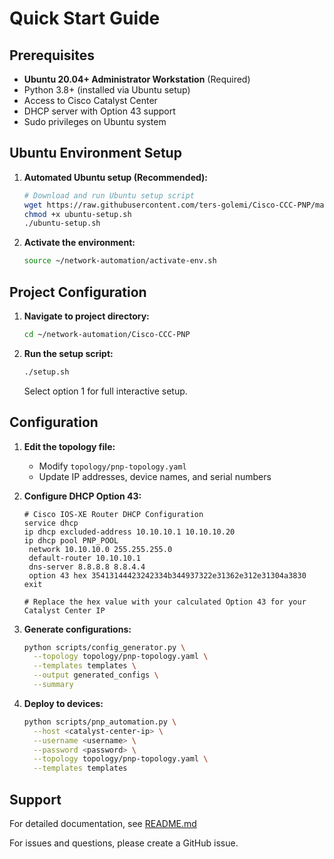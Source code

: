 # Quick Start Guide

## Prerequisites
- **Ubuntu 20.04+ Administrator Workstation** (Required)
- Python 3.8+ (installed via Ubuntu setup)
- Access to Cisco Catalyst Center
- DHCP server with Option 43 support
- Sudo privileges on Ubuntu system

## Ubuntu Environment Setup

1. **Automated Ubuntu setup (Recommended):**
   ```bash
   # Download and run Ubuntu setup script
   wget https://raw.githubusercontent.com/ters-golemi/Cisco-CCC-PNP/main/ubuntu-setup.sh
   chmod +x ubuntu-setup.sh
   ./ubuntu-setup.sh
   ```

2. **Activate the environment:**
   ```bash
   source ~/network-automation/activate-env.sh
   ```

## Project Configuration

1. **Navigate to project directory:**
   ```bash
   cd ~/network-automation/Cisco-CCC-PNP
   ```

2. **Run the setup script:**
   ```bash
   ./setup.sh
   ```
   Select option 1 for full interactive setup.

## Configuration

1. **Edit the topology file:**
   - Modify `topology/pnp-topology.yaml` 
   - Update IP addresses, device names, and serial numbers

2. **Configure DHCP Option 43:**
   ```
   # Cisco IOS-XE Router DHCP Configuration
   service dhcp
   ip dhcp excluded-address 10.10.10.1 10.10.10.20
   ip dhcp pool PNP_POOL
    network 10.10.10.0 255.255.255.0
    default-router 10.10.10.1
    dns-server 8.8.8.8 8.8.4.4
    option 43 hex 35413144423242334b344937322e31362e312e31304a3830
   exit
   
   # Replace the hex value with your calculated Option 43 for your Catalyst Center IP
   ```

3. **Generate configurations:**
   ```bash
   python scripts/config_generator.py \
     --topology topology/pnp-topology.yaml \
     --templates templates \
     --output generated_configs \
     --summary
   ```

4. **Deploy to devices:**
   ```bash
   python scripts/pnp_automation.py \
     --host <catalyst-center-ip> \
     --username <username> \
     --password <password> \
     --topology topology/pnp-topology.yaml \
     --templates templates
   ```

## Support

For detailed documentation, see [README.md](README.md)

For issues and questions, please create a GitHub issue.